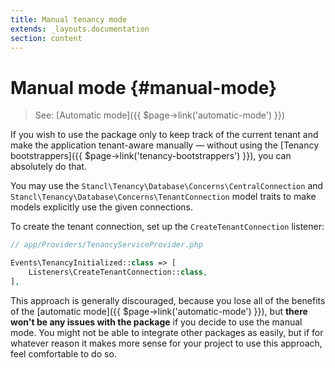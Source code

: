 ```yaml
---
title: Manual tenancy mode
extends: _layouts.documentation
section: content
---
```



# Manual mode {#manual-mode}

> See: [Automatic mode]({{ $page->link('automatic-mode') }})

If you wish to use the package only to keep track of the current tenant and make the application tenant-aware manually — without using the [Tenancy bootstrappers]({{ $page->link('tenancy-bootstrappers') }}), you can absolutely do that.

You may use the `Stancl\Tenancy\Database\Concerns\CentralConnection` and `Stancl\Tenancy\Database\Concerns\TenantConnection` model traits to make models explicitly use the given connections.

To create the tenant connection, set up the `CreateTenantConnection` listener:

```php
// app/Providers/TenancyServiceProvider.php

Events\TenancyInitialized::class => [
    Listeners\CreateTenantConnection::class,
],
```

This approach is generally discouraged, because you lose all of the benefits of the [automatic mode]({{ $page->link('automatic-mode') }}), but **there won't be any issues with the package** if you decide to use the manual mode. You might not be able to integrate other packages as easily, but if for whatever reason it makes more sense for your project to use this approach, feel comfortable to do so.

